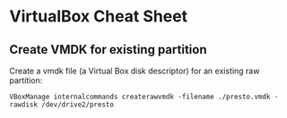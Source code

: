 # VirtualBox Cheat Sheet

## Create VMDK for existing partition

Create a vmdk file (a Virtual Box disk descriptor) for an existing raw
partition:

    VBoxManage internalcommands createrawvmdk -filename ./presto.vmdk -rawdisk /dev/drive2/presto
